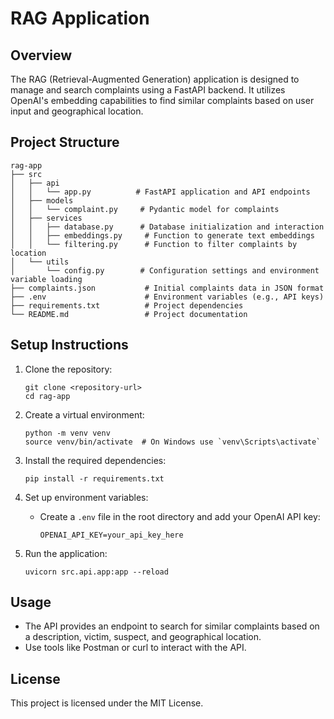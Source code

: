 # RAG Application

## Overview
The RAG (Retrieval-Augmented Generation) application is designed to manage and search complaints using a FastAPI backend. It utilizes OpenAI's embedding capabilities to find similar complaints based on user input and geographical location.

## Project Structure
```
rag-app
├── src
│   ├── api
│   │   └── app.py          # FastAPI application and API endpoints
│   ├── models
│   │   └── complaint.py     # Pydantic model for complaints
│   ├── services
│   │   ├── database.py      # Database initialization and interaction
│   │   ├── embeddings.py     # Function to generate text embeddings
│   │   └── filtering.py      # Function to filter complaints by location
│   └── utils
│       └── config.py        # Configuration settings and environment variable loading
├── complaints.json           # Initial complaints data in JSON format
├── .env                      # Environment variables (e.g., API keys)
├── requirements.txt          # Project dependencies
└── README.md                 # Project documentation
```

## Setup Instructions
1. Clone the repository:
   ```
   git clone <repository-url>
   cd rag-app
   ```

2. Create a virtual environment:
   ```
   python -m venv venv
   source venv/bin/activate  # On Windows use `venv\Scripts\activate`
   ```

3. Install the required dependencies:
   ```
   pip install -r requirements.txt
   ```

4. Set up environment variables:
   - Create a `.env` file in the root directory and add your OpenAI API key:
     ```
     OPENAI_API_KEY=your_api_key_here
     ```

5. Run the application:
   ```
   uvicorn src.api.app:app --reload
   ```

## Usage
- The API provides an endpoint to search for similar complaints based on a description, victim, suspect, and geographical location.
- Use tools like Postman or curl to interact with the API.

## License
This project is licensed under the MIT License.